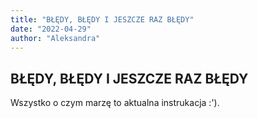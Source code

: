 ```yaml
---
title: "BŁĘDY, BŁĘDY I JESZCZE RAZ BŁĘDY"
date: "2022-04-29"
author: "Aleksandra"
---
```

## BŁĘDY, BŁĘDY I JESZCZE RAZ BŁĘDY
Wszystko o czym marzę to aktualna instrukacja :'). 